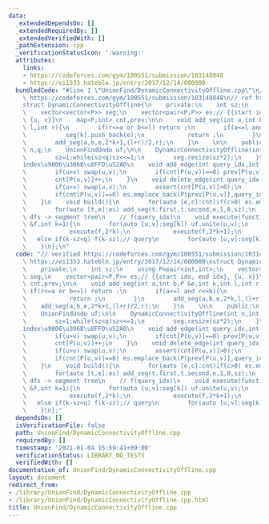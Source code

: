 ```yaml
---
data:
  _extendedDependsOn: []
  _extendedRequiredBy: []
  _extendedVerifiedWith: []
  _pathExtension: cpp
  _verificationStatusIcon: ':warning:'
  attributes:
    links:
    - https://codeforces.com/gym/100551/submission/103148848
    - https://ei1333.hateblo.jp/entry/2017/12/14/000000
  bundledCode: "#line 1 \"UnionFind/DynamicConnectivityOffline.cpp\"\n// verified\
    \ https://codeforces.com/gym/100551/submission/103148848\n// ref https://ei1333.hateblo.jp/entry/2017/12/14/000000\n\
    struct DynamicConnectivityOffline{\n    private:\n    int sz;\n    using P=pair<int,int>;\n\
    \    vector<vector<P>> seg;\n    vector<pair<P,P>> es;// {{start idx, end idx},\
    \ {u, v}}\n    map<P,int> cnt,prev;\n\n    void add_seg(int a,int b,P &e,int k,int\
    \ l,int r){\n        if(r<=a or b<=l) return ;\n        if(a<=l and r<=b){\n \
    \           seg[k].push_back(e);\n            return ;\n        }\n        add_seg(a,b,e,2*k,l,(l+r)/2);\n\
    \        add_seg(a,b,e,2*k+1,(l+r)/2,r);\n    }\n    \n\n    public:\n    int\
    \ n,q;\n    UnionFindUndo uf;\n\n    DynamicConnectivityOffline(int n,int q):n(n),q(q),uf(n){\n\
    \        sz=1;while(sz<q)sz<<=1;\n        seg.resize(sz*2);\n    }\n\n    // query\u306E\
    index\u9806\u306B\u8FFD\u52A0\n    void add_edge(int query_idx,int u,int v){\n\
    \        if(u>v) swap(u,v);\n        if(cnt[P(u,v)]==0) prev[P(u,v)]=query_idx;\n\
    \        cnt[P(u,v)]++;\n    }\n    void delete_edge(int query_idx,int u,int v){\n\
    \        if(u>v) swap(u,v);\n        assert(cnt[P(u,v)]>0);\n        cnt[P(u,v)]--;\n\
    \        if(cnt[P(u,v)]==0) es.emplace_back(P(prev[P(u,v)],query_idx),P(u,v));\n\
    \    }\n    void build(){\n        for(auto [e,c]:cnt)if(c>0) es.emplace_back(P(prev[e],sz),e);\n\
    \        for(auto [t,e]:es) add_seg(t.first,t.second,e,1,0,sz);\n    }\n    //\
    \ dfs -> segment tree\n    // f(query_idx)\n    void execute(function<void(int)>\
    \ &f,int k=1){\n        for(auto [u,v]:seg[k]) uf.unite(u,v);\n        if(k<sz){\n\
    \            execute(f,2*k);\n            execute(f,2*k+1);\n        }\n     \
    \   else if(k-sz<q) f(k-sz);// query\n        for(auto [u,v]:seg[k]) uf.undo();\n\
    \    }\n};\n"
  code: "// verified https://codeforces.com/gym/100551/submission/103148848\n// ref\
    \ https://ei1333.hateblo.jp/entry/2017/12/14/000000\nstruct DynamicConnectivityOffline{\n\
    \    private:\n    int sz;\n    using P=pair<int,int>;\n    vector<vector<P>>\
    \ seg;\n    vector<pair<P,P>> es;// {{start idx, end idx}, {u, v}}\n    map<P,int>\
    \ cnt,prev;\n\n    void add_seg(int a,int b,P &e,int k,int l,int r){\n       \
    \ if(r<=a or b<=l) return ;\n        if(a<=l and r<=b){\n            seg[k].push_back(e);\n\
    \            return ;\n        }\n        add_seg(a,b,e,2*k,l,(l+r)/2);\n    \
    \    add_seg(a,b,e,2*k+1,(l+r)/2,r);\n    }\n    \n\n    public:\n    int n,q;\n\
    \    UnionFindUndo uf;\n\n    DynamicConnectivityOffline(int n,int q):n(n),q(q),uf(n){\n\
    \        sz=1;while(sz<q)sz<<=1;\n        seg.resize(sz*2);\n    }\n\n    // query\u306E\
    index\u9806\u306B\u8FFD\u52A0\n    void add_edge(int query_idx,int u,int v){\n\
    \        if(u>v) swap(u,v);\n        if(cnt[P(u,v)]==0) prev[P(u,v)]=query_idx;\n\
    \        cnt[P(u,v)]++;\n    }\n    void delete_edge(int query_idx,int u,int v){\n\
    \        if(u>v) swap(u,v);\n        assert(cnt[P(u,v)]>0);\n        cnt[P(u,v)]--;\n\
    \        if(cnt[P(u,v)]==0) es.emplace_back(P(prev[P(u,v)],query_idx),P(u,v));\n\
    \    }\n    void build(){\n        for(auto [e,c]:cnt)if(c>0) es.emplace_back(P(prev[e],sz),e);\n\
    \        for(auto [t,e]:es) add_seg(t.first,t.second,e,1,0,sz);\n    }\n    //\
    \ dfs -> segment tree\n    // f(query_idx)\n    void execute(function<void(int)>\
    \ &f,int k=1){\n        for(auto [u,v]:seg[k]) uf.unite(u,v);\n        if(k<sz){\n\
    \            execute(f,2*k);\n            execute(f,2*k+1);\n        }\n     \
    \   else if(k-sz<q) f(k-sz);// query\n        for(auto [u,v]:seg[k]) uf.undo();\n\
    \    }\n};"
  dependsOn: []
  isVerificationFile: false
  path: UnionFind/DynamicConnectivityOffline.cpp
  requiredBy: []
  timestamp: '2021-01-04 15:59:41+09:00'
  verificationStatus: LIBRARY_NO_TESTS
  verifiedWith: []
documentation_of: UnionFind/DynamicConnectivityOffline.cpp
layout: document
redirect_from:
- /library/UnionFind/DynamicConnectivityOffline.cpp
- /library/UnionFind/DynamicConnectivityOffline.cpp.html
title: UnionFind/DynamicConnectivityOffline.cpp
---
```

